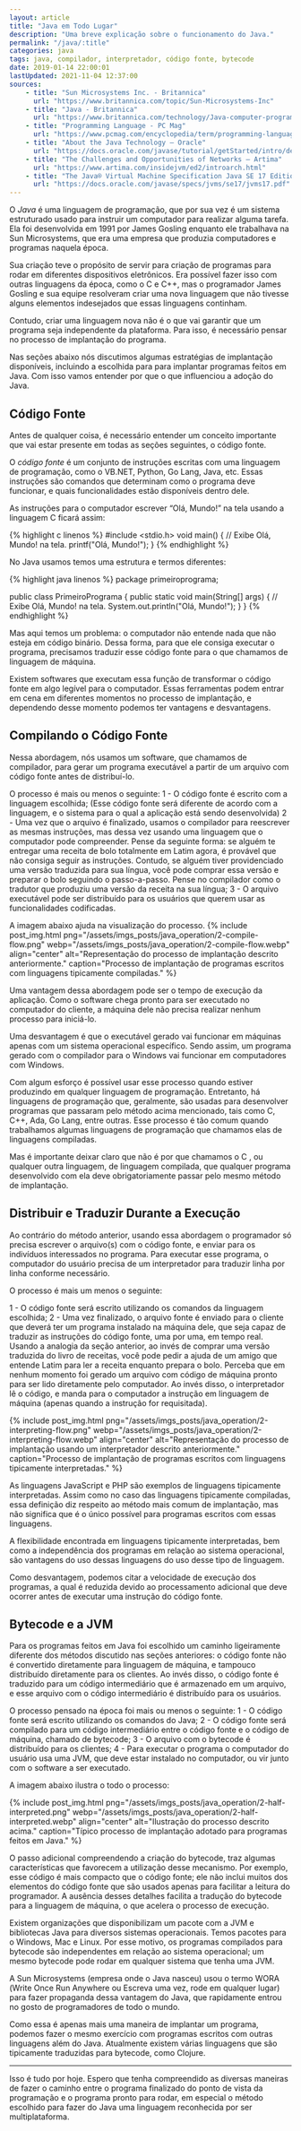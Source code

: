 ```yaml
---
layout: article
title: "Java em Todo Lugar"
description: "Uma breve explicação sobre o funcionamento do Java."
permalink: "/java/:title"
categories: java
tags: java, compilador, interpretador, código fonte, bytecode
date: 2019-01-14 22:00:01
lastUpdated: 2021-11-04 12:37:00
sources:
    - title: "Sun Microsystems Inc. - Britannica"
      url: "https://www.britannica.com/topic/Sun-Microsystems-Inc"
    - title: "Java - Britannica"
      url: "https://www.britannica.com/technology/Java-computer-programming-language"
    - title: "Programming Language - PC Mag"
      url: "https://www.pcmag.com/encyclopedia/term/programming-language"
    - title: "About the Java Technology – Oracle"
      url: "https://docs.oracle.com/javase/tutorial/getStarted/intro/definition.html"
    - title: "The Challenges and Opportunities of Networks – Artima"
      url: "https://www.artima.com/insidejvm/ed2/introarch.html"
    - title: "The Java® Virtual Machine Specification Java SE 17 Edition - Oracle"
      url: "https://docs.oracle.com/javase/specs/jvms/se17/jvms17.pdf"
---
```


O <dfn>Java</dfn> é uma linguagem de programação, que por sua vez é um sistema estruturado usado para instruir um computador para realizar alguma tarefa. Ela foi desenvolvida em 1991 por James Gosling enquanto ele trabalhava na Sun Microsystems, que era uma empresa que produzia computadores e programas naquela época.

Sua criação teve o propósito de servir para criação de programas para rodar em diferentes dispositivos eletrônicos. Era possível fazer isso com outras linguagens da época, como o C e C++, mas o programador James Gosling e sua equipe resolveram criar uma nova linguagem que não tivesse alguns elementos indesejados que essas linguagens continham.

Contudo, criar uma linguagem nova não é o que vai garantir que um programa seja independente da plataforma. Para isso, é necessário pensar no processo de implantação do programa.

Nas seções abaixo nós discutimos algumas estratégias de implantação disponíveis, incluindo a escolhida para para implantar programas feitos em Java. Com isso vamos entender por que o que influenciou a adoção do Java.

## Código Fonte 

Antes de qualquer coisa, é necessário entender um conceito importante que vai estar presente em todas as seções seguintes, o código fonte.

O <dfn>código fonte</dfn> é um conjunto de instruções escritas com uma linguagem de programação, como o VB.NET, Python, Go Lang, Java, etc. Essas instruções são comandos que determinam como o programa deve funcionar, e quais funcionalidades estão disponíveis dentro dele.

As instruções para o computador escrever “Olá, Mundo!” na tela usando a linguagem C ficará assim:

{% highlight c linenos %}
#include <stdio.h>
void main() {
    // Exibe Olá, Mundo! na tela.
    printf("Olá, Mundo!");
}
{% endhighlight %}

No Java usamos temos uma estrutura e termos diferentes:

{% highlight java linenos %}
package primeiroprograma;
 
public class PrimeiroPrograma {
    public static void main(String[] args) {
        // Exibe Olá, Mundo! na tela.
        System.out.println("Olá, Mundo!");
    }
}
{% endhighlight %}
 
Mas aqui temos um problema: o computador não entende nada que não esteja em código binário. Dessa forma, para que ele consiga executar o programa, precisamos traduzir esse código fonte para o que chamamos de linguagem de máquina.

Existem softwares que executam essa função de transformar o código fonte em algo legível para o computador. Essas ferramentas podem entrar em cena em diferentes momentos no processo de implantação, e dependendo desse momento podemos ter vantagens e desvantagens.

## Compilando o Código Fonte 
Nessa abordagem, nós usamos um software, que chamamos de compilador, para gerar um programa executável a partir de um arquivo com código fonte antes de distribuí-lo.

O processo é mais ou menos o seguinte:
1 - O código fonte é escrito com a linguagem escolhida; (Esse código fonte será diferente de acordo com a linguagem, e o sistema para o qual a aplicação está sendo desenvolvida)
2 - Uma vez que o arquivo é finalizado, usamos o compilador para reescrever as mesmas instruções, mas dessa vez usando uma linguagem que o computador pode compreender. Pense da seguinte forma: se alguém te entregar uma receita de bolo totalmente em Latim agora, é provável que não consiga seguir as instruções. Contudo, se alguém tiver providenciado uma versão traduzida para sua língua, você pode comprar essa versão e preparar o bolo seguindo o passo-a-passo. Pense no compilador como o tradutor que produziu uma versão da receita na sua língua;
3 - O arquivo executável pode ser distribuído para os usuários que querem usar as funcionalidades codificadas.

A imagem abaixo ajuda na visualização do processo.
{% include post_img.html 
png="/assets/imgs_posts/java_operation/2-compile-flow.png"
webp="/assets/imgs_posts/java_operation/2-compile-flow.webp"
align="center"
alt="Representação do processo de implantação descrito anteriormente."
caption="Processo de implantação de programas escritos com linguagens tipicamente compiladas."
%}
 
Uma vantagem dessa abordagem pode ser o tempo de execução da aplicação. Como o software chega pronto para ser executado no computador do cliente, a máquina dele não precisa realizar nenhum processo para iniciá-lo.
 
Uma desvantagem é que o executável gerado vai funcionar em máquinas apenas com um sistema operacional específico. Sendo assim, um programa gerado com o compilador para o Windows vai funcionar em computadores com Windows.
 
Com algum esforço é possível usar esse processo quando estiver produzindo em qualquer linguagem de programação. Entretanto, há linguagens de programação que, geralmente, são usadas para desenvolver programas que passaram pelo método acima mencionado, tais como C, C++, Ada, Go Lang, entre outras. Esse processo é tão comum quando trabalhamos algumas linguagens de programação que chamamos elas de linguagens compiladas.
 
Mas é importante deixar claro que não é por que chamamos o C , ou qualquer outra linguagem, de linguagem compilada, que qualquer programa desenvolvido com ela deve obrigatoriamente passar pelo mesmo método de implantação.

## Distribuir e Traduzir Durante a Execução
Ao contrário do método anterior, usando essa abordagem o programador só precisa escrever o arquivo(s) com o código fonte, e enviar para os indivíduos interessados no programa. Para executar esse programa, o computador do usuário precisa de um interpretador para traduzir linha por linha conforme necessário.
 
O processo é mais um menos o seguinte:
 
1 - O código fonte será escrito utilizando os comandos da linguagem escolhida;
2 - Uma vez finalizado, o arquivo fonte é enviado para o cliente que deverá ter um programa instalado na máquina dele, que seja capaz de traduzir as instruções do código fonte, uma por uma, em tempo real. Usando a analogia da seção anterior, ao invés de comprar uma versão traduzida do livro de receitas, você pode pedir a ajuda de um amigo que entende Latim para ler a receita enquanto prepara o bolo.
Perceba que em nenhum momento foi gerado um arquivo com código de máquina pronto para ser lido diretamente pelo computador. Ao invés disso, o interpretador lê o código, e manda para o computador a instrução em linguagem de máquina (apenas quando a instrução for requisitada).

{% include post_img.html 
png="/assets/imgs_posts/java_operation/2-interpreting-flow.png"
webp="/assets/imgs_posts/java_operation/2-interpreting-flow.webp"
align="center"
alt="Representação do processo de implantação usando um interpretador descrito anteriormente."
caption="Processo de implantação de programas escritos com linguagens tipicamente interpretadas."
%}                                                                 

As linguagens JavaScript e PHP são exemplos de linguagens tipicamente interpretadas. Assim como no caso das linguagens tipicamente compiladas, essa definição diz respeito ao método mais comum de implantação, mas não significa que é o único possível para programas escritos com essas linguagens.

A flexibilidade encontrada em linguagens tipicamente interpretadas, bem como a independência dos programas em relação ao sistema operacional, são vantagens do uso dessas linguagens do uso desse tipo de linguagem.

Como desvantagem, podemos citar a velocidade de execução dos programas, a qual é reduzida devido ao processamento adicional que deve ocorrer antes de executar uma instrução do código fonte.

## Bytecode e a JVM
Para os programas feitos em Java foi escolhido um caminho ligeiramente diferente dos métodos discutido nas seções anteriores: o código fonte não é convertido diretamente para linguagem de máquina, e tampouco distribuído diretamente para os clientes. Ao invés disso, o código fonte é traduzido para um código intermediário que é armazenado em um arquivo, e esse arquivo com o código intermediário é distribuído para os usuários.

O processo pensado na época foi mais ou menos o seguinte:
1 - O código fonte será escrito utilizando os comandos do Java;
2 - O código fonte será compilado para um código intermediário entre o código fonte e o código de máquina, chamado de bytecode;
3 - O arquivo com o bytecode é distribuído para os clientes;
4 - Para executar o programa o computador do usuário usa uma JVM, que deve estar instalado no computador, ou vir junto com o software a ser executado.

A imagem abaixo ilustra o todo o processo:

{% include post_img.html 
png="/assets/imgs_posts/java_operation/2-half-interpreted.png"
webp="/assets/imgs_posts/java_operation/2-half-interpreted.webp"
align="center"
alt="Ilustração do processo descrito acima."
caption="Típico processo de implantação adotado para programas feitos em Java."
%}

O passo adicional compreendendo a criação do bytecode, traz algumas características que favorecem a utilização desse mecanismo. Por exemplo, esse código é mais compacto que o código fonte; ele não inclui muitos dos elementos do código fonte que são usados apenas para facilitar a leitura do programador. A ausência desses detalhes facilita a tradução do bytecode para a linguagem de máquina, o que acelera o processo de execução.
 
Existem organizações que disponibilizam um pacote com a JVM e bibliotecas Java para diversos sistemas operacionais. Temos pacotes para o Windows, Mac e Linux. Por esse motivo, os programas compilados para bytecode são independentes em relação ao sistema operacional; um mesmo bytecode pode rodar em qualquer sistema que tenha uma JVM.
 
A <span lang="en">Sun Microsystems</span> (empresa onde o Java nasceu) usou o termo WORA (<span lang="en">Write Once Run Anywhere</span> ou Escreva uma vez, rode em qualquer lugar) para fazer propaganda dessa vantagem do Java, que rapidamente entrou no gosto de programadores de todo o mundo. 

Como essa é apenas mais uma maneira de implantar um programa, podemos fazer o mesmo exercício com programas escritos com outras linguagens além do Java. Atualmente existem várias linguagens que são tipicamente traduzidas para bytecode, como Clojure.

---
Isso é tudo por hoje. Espero que tenha compreendido as diversas maneiras de fazer o caminho entre o programa finalizado do ponto de vista da programação e o programa pronto para rodar, em especial o método escolhido para fazer do Java uma linguagem reconhecida por ser multiplataforma.